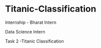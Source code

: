 # Titanic-Classification

Internship - Bharat Intern

Data Science Intern

Task 2 -Titanic Classification 
